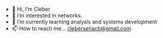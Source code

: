 - 👋 Hi, I’m Cleber 
- 👀 I’m interested in networks.
- 🌱 I’m currently learning analysis and systems development
- 📫 How to reach me... clebersenacti@gmail.com

<!---
Cleber is a ✨ special ✨ repository because its `README.md` (this file) appears on your GitHub profile.
You can click the Preview link to take a look at your changes.
--->
